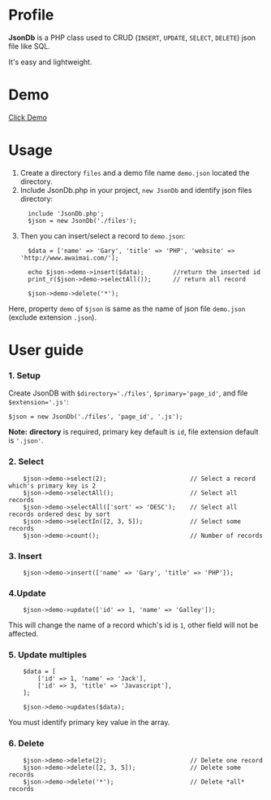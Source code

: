 # Profile
**JsonDb** is a PHP class used to CRUD (`INSERT`, `UPDATE`, `SELECT`, `DELETE`) json file like SQL.

It's easy and lightweight.

# Demo
[Click Demo](http://www.awaimai.com/demo/JsonDb/example/)


# Usage
1. Create a directory `files` and a demo file name `demo.json` located the directory.
2. Include JsonDb.php in your project, `new JsonDb` and identify json files directory:
    ```
      include 'JsonDb.php';
      $json = new JsonDb('./files');
    ```
3. Then you can insert/select a record to `demo.json`:
    ```
      $data = ['name' => 'Gary', 'title' => 'PHP', 'website' => 'http://www.awaimai.com/'];

      echo $json->demo->insert($data);        //return the inserted id
      print_r($json->demo->selectAll());      // return all record

      $json->demo->delete('*');
    ```
Here, property `demo` of `$json` is same as the name of json file `demo.json` (exclude extension `.json`).

# User guide

### 1. Setup

Create JsonDB with `$directory='./files'`, `$primary='page_id'`, and file `$extension='.js'`:
```
$json = new JsonDb('./files', 'page_id', '.js');
```
**Note:** **directory** is required, primary key default is `id`, file extension default is `'.json'`.

### 2. Select
```
    $json->demo->select(2);                       // Select a record which's primary key is 2
    $json->demo->selectAll();                     // Select all records
    $json->demo->selectAll(['sort' => 'DESC');    // Select all records ordered desc by sort
    $json->demo->selectIn([2, 3, 5]);             // Select some records
    $json->demo->count();                         // Number of records
```

### 3. Insert
```
    $json->demo->insert(['name' => 'Gary', 'title' => 'PHP']);
```

### 4.Update
```
    $json->demo->update(['id' => 1, 'name' => 'Galley']);
```
This will change the name of a record which's id is `1`, other field will not be affected.

### 5. Update multiples
```
    $data = [
        ['id' => 1, 'name' => 'Jack'],
        ['id' => 3, 'title' => 'Javascript'],
    ];

    $json->demo->updates($data);
```
You must identify primary key value in the array.

### 6. Delete
```
    $json->demo->delete(2);                       // Delete one record
    $json->demo->delete([2, 3, 5]);               // Delete some records
    $json->demo->delete('*');                     // Delete *all* records
```




